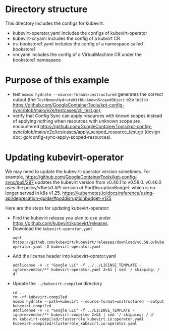 # Directory structure
This directory includes the configs for kubevirt:
  * kubevirt-operator.yaml includes the configs of kubevirt-operator
  * kubevirt-cr.yaml includes the config of a kubvirt CR
  * ns-bookstore1.yaml includes the config of a namespace called bookstore1
  * vm.yaml includes the config of a VirtualMachine CR under the bookstore1
    namespace

# Purpose of this example
* test `nomos hydrate --source-format=unstructured` generates the correct output (the `TestNomosHydrateWithUnknownScopedObject` e2e test in https://github.com/GoogleContainerTools/kpt-config-sync/blob/main/e2e/testcases/cli_test.go);
* verify that Config Sync can apply resources with known scopes instead of applying nothing when resources with unknown scope are encountered https://github.com/GoogleContainerTools/kpt-config-sync/blob/main/e2e/testcases/apply_scoped_resource_test.go (design doc: go/config-sync-apply-scoped-resources).

# Updating kubevirt-operator

We may need to update the kubevirt-operator version sometimes. For example,
https://github.com/GoogleContainerTools/kpt-config-sync/pull/297 updates the
kubevirt version from v0.46.1 to v0.58.0. v0.46.0 uses the policy/v1beta1 API
version of PodDisruptionBudget. which is no longer served in k8s v1.25.
https://kubernetes.io/docs/reference/using-api/deprecation-guide/#poddisruptionbudget-v125

Here are the steps for updating kubevirt-operator:

* Find the kubevirt release you plan to use under https://github.com/kubevirt/kubevirt/releases.
* Download the `kubevirt-operator.yaml`
  ```
  wget https://github.com/kubevirt/kubevirt/releases/download/v0.58.0/kubevirt-operator.yaml -O kubevirt-operator.yaml
  ```
* Add the license header into kubevirt-oprator.yaml
  ```
  addlicense -v -c "Google LLC" -f ../../LICENSE_TEMPLATE -ignore=vendor/** kubevirt-operator.yaml 2>&1 | sed '/ skipping: / d'
  ```
* Update the `../kubevirt-compiled` directory
  ```
  cd ..
  rm -rf kubevirt-compiled
  nomos hydrate --path=kubevirt --source-format=unstructured --output kubevirt-compiled
  addlicense -v -c "Google LLC" -f ../LICENSE_TEMPLATE -ignore=vendor/** kubevirt-compiled 2>&1 | sed '/ skipping: / d'
  mv kubevirt-compiled/clusterrole_kubevirt.io:operator.yaml kubevirt-compiled/clusterrole_kubevirt.io-operator.yaml
  ```
